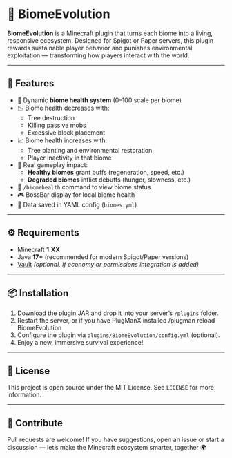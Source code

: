 # 🌿 BiomeEvolution

**BiomeEvolution** is a Minecraft plugin that turns each biome into a living, responsive ecosystem. Designed for Spigot or Paper servers, this plugin rewards sustainable player behavior and punishes environmental exploitation — transforming how players interact with the world.

---

## 🌱 Features

- 🔄 Dynamic **biome health system** (0–100 scale per biome)
- 📉 Biome health decreases with:
  - Tree destruction
  - Killing passive mobs
  - Excessive block placement
- 📈 Biome health increases with:
  - Tree planting and environmental restoration
  - Player inactivity in that biome
- 🎯 Real gameplay impact:
  - **Healthy biomes** grant buffs (regeneration, speed, etc.)
  - **Degraded biomes** inflict debuffs (hunger, slowness, etc.)
- 💬 `/biomehealth` command to view biome status
- 🎮 BossBar display for local biome health
- 💾 Data saved in YAML config (`biomes.yml`)

---

## ⚙️ Requirements

- Minecraft **1.XX**  
- Java **17+** (recommended for modern Spigot/Paper versions)
- [Vault](https://www.spigotmc.org/resources/vault.34315/) *(optional, if economy or permissions integration is added)*

---

## 📦 Installation

1. Download the plugin JAR and drop it into your server’s `/plugins` folder.
2. Restart the server, or if you have PlugManX installed /plugman reload BiomeEvolution
3. Configure the plugin via `plugins/BiomeEvolution/config.yml` (optional).
4. Enjoy a new, immersive survival experience!

---

## 📜 License

This project is open source under the MIT License. See `LICENSE` for more information.

---

## 🤝 Contribute

Pull requests are welcome! If you have suggestions, open an issue or start a discussion — let’s make the Minecraft ecosystem smarter, together 🌍


